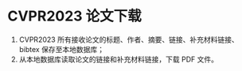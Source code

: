 # CVPR2023 论文下载

1. CVPR2023 所有接收论文的标题、作者、摘要、链接、补充材料链接、bibtex 保存至本地数据库；
2. 从本地数据库读取论文的链接和补充材料链接，下载 PDF 文件。
